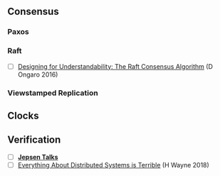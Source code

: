 
## Consensus

### Paxos

### Raft

- [ ] [Designing for Understandability: The Raft Consensus Algorithm](https://www.youtube.com/watch?v=vYp4LYbnnW8) (D Ongaro 2016)

### Viewstamped Replication


## Clocks


## Verification

- [ ] [**Jepsen Talks**](https://jepsen.io/talks)
- [ ] [Everything About Distributed Systems is Terrible](https://www.youtube.com/watch?v=tfnldxWlOhM) (H Wayne 2018)

